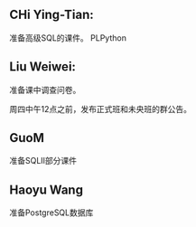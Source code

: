 ## CHi Ying-Tian:
准备高级SQL的课件。
PLPython

## Liu Weiwei:

准备课中调查问卷。

周四中午12点之前，发布正式班和未央班的群公告。

## GuoM
准备SQLII部分课件

## Haoyu Wang
准备PostgreSQL数据库
